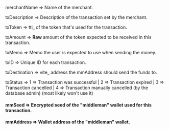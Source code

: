 merchantName => Name of the merchant.

txDescription => Description of the transaction set by the merchant.

txToken => tti_ of the token that's used for the transaction.

txAmount => **Raw** amount of the token expected to be received in this transaction.

txMemo => Memo the user is expected to use when sending the money.

txID => Unique ID for each transaction.

txDestination => vite_ address the mmAddress should send the funds to.

txStatus => 1 => Transaction was successful | 2 => Transaction expired | 3 => Transaction cancelled | 4 => Transaction manually cancelled (by the database admin) (most likely won't use it)

#### mmSeed => Encrypted seed of the "middleman" wallet used for this transaction.
#### mmAddress => Wallet address of the "middleman" wallet.